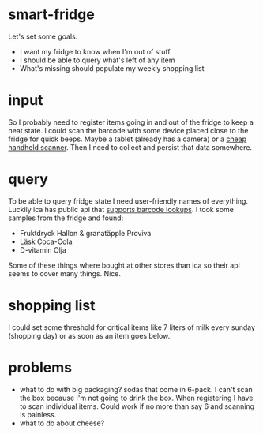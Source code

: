# smart-fridge

Let's set some goals:
- I want my fridge to know when I'm out of stuff
- I should be able to query what's left of any item
- What's missing should populate my weekly shopping list

# input

So I probably need to register items going in and out of the fridge to keep a neat state. I could scan the barcode with some device placed close to the fridge for quick beeps. Maybe a tablet (already has a camera) or a [cheap handheld scanner](https://tinyurl.com/2729mexv). Then I need to collect and persist that data somewhere.

# query

To be able to query fridge state I need user-friendly names of everything. Luckily ica has public api that [supports barcode lookups](https://github.com/svendahlstrand/ica-api/blob/master/api-referens.md#strekkodss%C3%B6kning). I took some samples from the fridge and found:
- Fruktdryck Hallon & granatäpple Proviva
- Läsk Coca-Cola
- D-vitamin Olja

Some of these things where bought at other stores than ica so their api seems to cover many things. Nice.

# shopping list

I could set some threshold for critical items like 7 liters of milk every sunday (shopping day) or as soon as an item goes below.

# problems

- what to do with big packaging? sodas that come in 6-pack. I can't scan the box because I'm not going to drink the box. When registering I have to scan individual items. Could work if no more than say 6 and scanning is painless.
- what to do about cheese?
